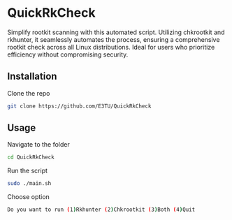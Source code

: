 
# QuickRkCheck

Simplify rootkit scanning with this automated script. Utilizing chkrootkit and rkhunter, it seamlessly automates the process, ensuring a comprehensive rootkit check across all Linux distributions. Ideal for users who prioritize efficiency without compromising security.



## Installation

Clone the repo

```bash
git clone https://github.com/E3TU/QuickRkCheck
```
    
## Usage

Navigate to the folder
```bash
cd QuickRkCheck
```
Run the script
```bash
sudo ./main.sh
```
Choose option
```bash
Do you want to run (1)Rkhunter (2)Chkrootkit (3)Both (4)Quit
```

